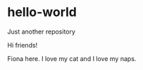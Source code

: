 # hello-world
Just another repository

Hi friends!

Fiona here. I love my cat and I love my naps. 

